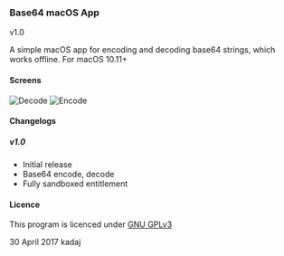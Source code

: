 ### Base64 macOS App 

v1.0

A simple macOS app for encoding and decoding base64 strings, which works offline.
For macOS 10.11+

#### Screens

![Decode](http://i.imgur.com/VHnchfc.png)
![Encode](http://i.imgur.com/FqojBkv.png)

#### Changelogs

##### v1.0

- Initial release
- Base64 encode, decode
- Fully sandboxed entitlement

#### Licence

This program is licenced under [GNU GPLv3](https://www.gnu.org/licenses/gpl-3.0.en.html)

30 April 2017
kadaj

